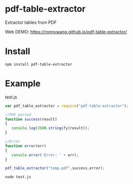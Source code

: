 # pdf-table-extractor
Extractor tables from PDF

Web DEMO: https://ronnywang.github.io/pdf-table-extractor/


# Install

```
npm install pdf-table-extractor
```

# Example

test.js

```js
var pdf_table_extractor = require("pdf-table-extractor");

//PDF parsed
function success(result)
{
   console.log(JSON.stringify(result));
}

//Error
function error(err)
{
   console.error('Error: ' + err);
}

pdf_table_extractor("temp.pdf",success,error);

```


```
node test.js
```



